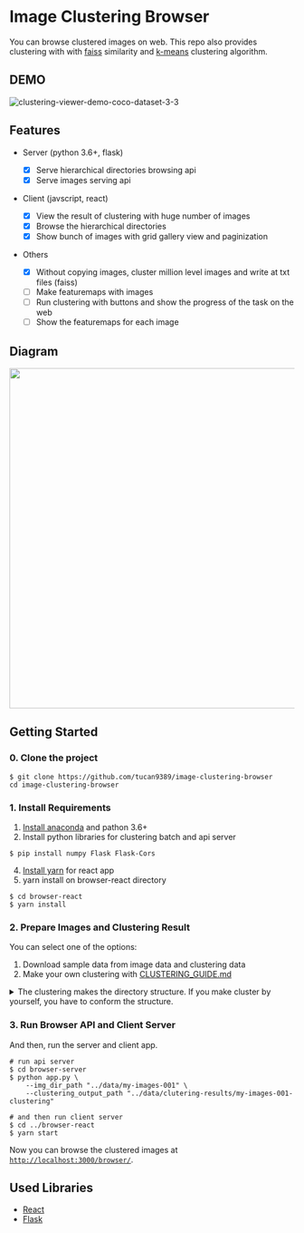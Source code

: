 # Image Clustering Browser

You can browse clustered images on web. This repo also provides clustering with with [faiss](https://github.com/facebookresearch/faiss) similarity and [k-means](https://en.wikipedia.org/wiki/K-means_clustering) clustering algorithm.

## DEMO

![clustering-viewer-demo-coco-dataset-3-3](https://user-images.githubusercontent.com/37643248/103138522-d0a10c00-4716-11eb-84d8-5bbe21e137f1.gif)

## Features

- Server (python 3.6+, flask)

  - [x] Serve hierarchical directories browsing api
  - [x] Serve images serving api

- Client (javscript, react)
  - [x] View the result of clustering with huge number of images
  - [x] Browse the hierarchical directories
  - [x] Show bunch of images with grid gallery view and paginization
- Others
  - [x] Without copying images, cluster million level images and write at txt files (faiss)
  - [ ] Make featuremaps with images
  - [ ] Run clustering with buttons and show the progress of the task on the web
  - [ ] Show the featuremaps for each image
  
## Diagram

<img src="https://user-images.githubusercontent.com/37643248/103156156-407fc700-47e9-11eb-88be-4ac6b08e298c.png" width=600px>

## Getting Started

### 0. Clone the project

```shell script
$ git clone https://github.com/tucan9389/image-clustering-browser
cd image-clustering-browser
```

### 1. Install Requirements

1. [Install anaconda](https://docs.anaconda.com/anaconda/install/) and pathon 3.6+
3. Install python libraries for clustering batch and api server

```shell script
$ pip install numpy Flask Flask-Cors
```

4. [Install yarn](https://classic.yarnpkg.com/en/docs/install/) for react app
5. yarn install on browser-react directory

```shell script
$ cd browser-react
$ yarn install
```

### 2. Prepare Images and Clustering Result

You can select one of the options:

1. Download sample data from image data and clustering data
2. Make your own clustering with [CLUSTERING_GUIDE.md](CLUSTERING_GUIDE.md)


<details>
<summary>The clustering makes the directory structure. If you make cluster by yourself, you have to conform the structure.</summary>

```
../data/clutering-results
└── my-images-001-clustering
    ├── img_names.txt
    ├── 20201225-160650-d999-c5
    |   ├── 000
    |   |   └── img_names.txt
    |   ├── 001
    |   |   └── img_names.txt
    |   ├── 002
    |   |   └── img_names.txt
    |   ├── 004
    |   |   └── img_names.txt
    |   └── etc
    |       └── img_names.txt
    └── 20201225-170423-d999-c3
        ├── 000
        |   └── img_names.txt
        ├── 001
        |   └── img_names.txt
        |   └── 20201226-034123-d103-c3
        |       ├── 000
        |       |   └── img_names.txt
        |       ├── 001
        |       |   └── img_names.txt
        |       └── 002
        |           └── img_names.txt
        └── 002
            └── img_names.txt
```
</details>

### 3. Run Browser API and Client Server


And then, run the server and client app.

```shell script
# run api server
$ cd browser-server
$ python app.py \
    --img_dir_path "../data/my-images-001" \
    --clustering_output_path "../data/clutering-results/my-images-001-clustering"

# and then run client server
$ cd ../browser-react
$ yarn start
```

Now you can browse the clustered images at [`http://localhost:3000/browser/`](`http://localhost:3000/browser/`).

## Used Libraries

- [React](https://reactjs.org/)
- [Flask](https://palletsprojects.com/p/flask/)
